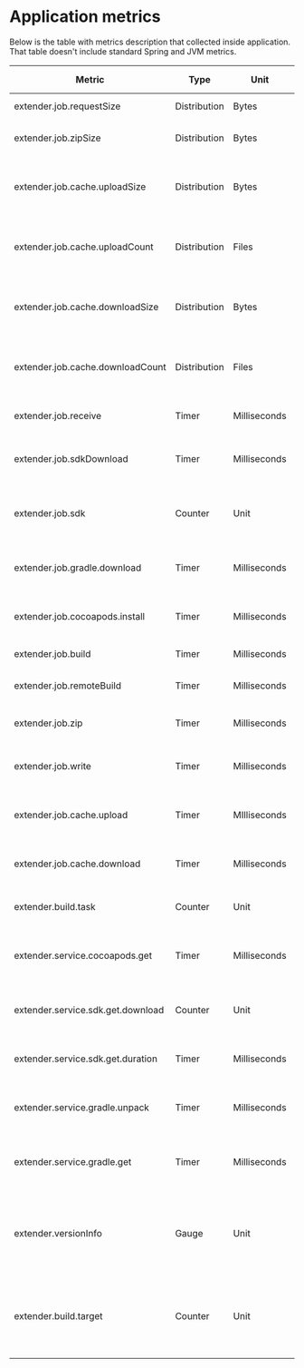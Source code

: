 # Application metrics
Below is the table with metrics description that collected inside application. That table doesn't include standard Spring and JVM metrics.

|Metric                            |Type         |Unit         |Description                                                                           d d|
|----------------------------------|-------------|-------------|---------------------------------------------------------------------------------|
|extender.job.requestSize          |Distribution |Bytes        |Build request payload size                                                       |
|extender.job.zipSize              |Distribution |Bytes        |Archive with build result size                                                   |
|extender.job.cache.uploadSize     |Distribution |Bytes        |How much data was cached during the build                                        |
|extender.job.cache.uploadCount    |Distribution |Files        |How many files were cached during the build                                      |
|extender.job.cache.downloadSize   |Distribution |Bytes        |How much data was pulled from cache during the build                             |
|extender.job.cache.downloadCount  |Distribution |Files        |How many filed were pulled from cache during the build                           |
|extender.job.receive              |Timer        |Milliseconds |How long build request was receiving                                             |
|extender.job.sdkDownload          |Timer        |Milliseconds |How long Defold sdk was downloading                                             |
|extender.job.sdk                  |Counter      |Unit         |How many timer exact Defold sdk was used for building                            |
|extender.job.gradle.download      |Timer        |Milliseconds |How long Gradle was downloading dependencies                                     |
|extender.job.cocoapods.install    |Timer        |Milliseconds |How long Cocoapods was installing dependencies                                   |
|extender.job.build                |Timer        |Milliseconds |How long build was                                                               |
|extender.job.remoteBuild          |Timer        |Milliseconds |How long the remote build was                                                    |
|extender.job.zip                  |Timer        |Milliseconds |How long result was zipping                                                      |
|extender.job.write                |Timer        |Milliseconds |How long response with result was sending                                        |
|extender.job.cache.upload         |Timer        |MIlliseconds |How long cache uploading operation was                                           |
|extender.job.cache.download       |Timer        |Milliseconds |How long cache downloading operation was                                         |
|extender.build.task               |Counter      |Unit         |How many builds were handled                                                     |
|extender.service.cocoapods.get    |Timer        |Milliseconds |How long Cocoapods dependecies downloading was                                   |
|extender.service.sdk.get.download |Counter      |Unit         |How many times Defold sdk was downloaded                                         |
|extender.service.sdk.get.duration |Timer        |Milliseconds |How long Defold sdk was downloading                                              |
|extender.service.gradle.unpack    |Timer        |Milliseconds |How long Gradle was unpacking dependencies                                       |
|extender.service.gradle.get       |Timer        |Milliseconds |How long Gradle dependencies step was going                                      |
|extender.versionInfo              |Gauge        |Unit         |Always return 1. Labels contains git tag and git commit sha with current version |
|extender.build.target             |Counter      |Unit         |How many build by target was made ('engine', 'plugins', 'library'                |